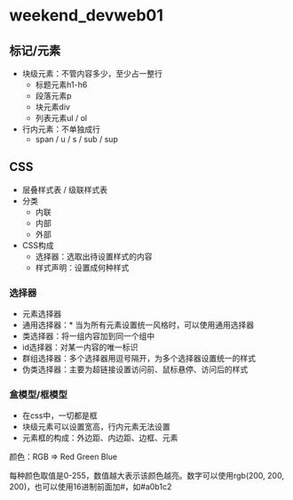 # weekend_devweb01

## 标记/元素

- 块级元素：不管内容多少，至少占一整行
  - 标题元素h1-h6
  - 段落元素p
  - 块元素div
  - 列表元素ul / ol
- 行内元素：不单独成行
  - span / u / s / sub / sup

## CSS

- 层叠样式表 / 级联样式表
- 分类
  - 内联
  - 内部
  - 外部
- CSS构成
  - 选择器：选取出待设置样式的内容
  - 样式声明：设置成何种样式

### 选择器

- 元素选择器
- 通用选择器：* 当为所有元素设置统一风格时，可以使用通用选择器
- 类选择器：将一组内容加到同一个组中
- id选择器：对某一内容的唯一标识
- 群组选择器：多个选择器用逗号隔开，为多个选择器设置统一的样式
- 伪类选择器：主要为超链接设置访问前、鼠标悬停、访问后的样式

### 盒模型/框模型

- 在css中，一切都是框
- 块级元素可以设置宽高，行内元素无法设置
- 元素框的构成：外边距、内边距、边框、元素



颜色：RGB => Red  Green  Blue

每种颜色取值是0-255，数值越大表示该颜色越亮。数字可以使用rgb(200, 200, 200)，也可以使用16进制前面加#，如#a0b1c2









